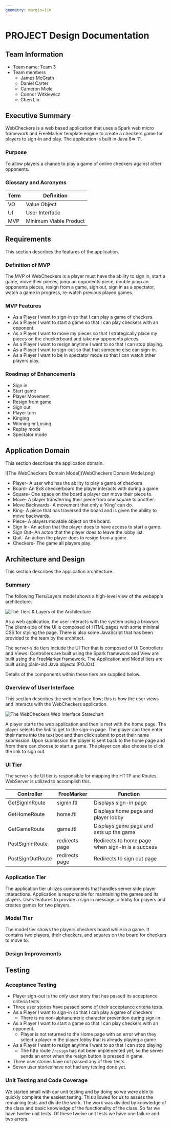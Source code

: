 ```yaml
---
geometry: margin=1in
---
```

# PROJECT Design Documentation

## Team Information

* Team name: Team 3
* Team members
  * James McGrath
  * Daniel Carter
  * Cameron Miele
  * Connor Witkiewicz
  * Chen Lin

## Executive Summary

WebCheckers is a web based application that uses a Spark web micro framework and FreeMarker template engine
to create a checkers game for players to sign-in and play. The application is built in Java 8=> 11.

### Purpose

To allow players a chance to play a game of online checkers against other opponents.

### Glossary and Acronyms

| Term | Definition |
|------|------------|
| VO | Value Object |
| UI | User Interface |
| MVP | Minimum Viable Product |


## Requirements

This section describes the features of the application.

### Definition of MVP

The MVP of WebCheckers is a player must have the ability to sign in, start a game, move their pieces, jump an opponents 
piece, double jump an opponents pieces, resign from a game, sign out, sign in as a spectator, watch a game in progress, 
re-watch previous played games.

### MVP Features

* As a Player I want to sign-in so that I can play a game of checkers.
* As a Player I want to start a game so that I can play checkers with an opponent.
* As a Player I want to move my pieces so that I strategically place my pieces on the checkerboard and take my opponents
pieces.
* As a Player I want to resign anytime I want to so that I can stop playing.
* As a Player I want to sign-out so that that someone else can sign-in.
* As a Player I want to be in spectator mode so that I can watch other players play.

### Roadmap of Enhancements

* Sign in
* Start game
* Player Movement
* Resign from game
* Sign out
* Player turn
* Kinging
* Winning or Losing
* Replay mode
* Spectator mode

## Application Domain

This section describes the application domain.

![The WebCheckers Domain Model](WebCheckers Domain Model.png)

* Player- A user who has the ability to play a game of checkers.
* Board- An 8x8 checkerboard the player interacts with during a game.
* Square- One space on the board a player can move their piece to.
* Move- A player transferring their piece from one square to another.
* Move Backwards- A movement that only a 'King' can do.
* King- A piece that has traversed the board and is given the ability to move backwards.
* Piece- A players movable object on the board.
* Sign In- An action that the player does to have access to start a game.
* Sign Out- An acton that the player does to leave the lobby list.
* Quit- An action the player does to resign from a game.
* Checkers- The game all players play.

## Architecture and Design

This section describes the application architecture.

### Summary

The following Tiers/Layers model shows a high-level view of the webapp's architecture.

![The Tiers & Layers of the Architecture](architecture-tiers-and-layers.png)

As a web application, the user interacts with the system using a
browser.  The client-side of the UI is composed of HTML pages with
some minimal CSS for styling the page.  There is also some JavaScript
that has been provided to the team by the architect.

The server-side tiers include the UI Tier that is composed of UI Controllers and Views.
Controllers are built using the Spark framework and View are built using the FreeMarker framework.
The Application and Model tiers are built using plain-old Java objects (POJOs).

Details of the components within these tiers are supplied below.

### Overview of User Interface

This section describes the web interface flow; this is how the user views and interacts
with the WebCheckers application.

![The WebCheckers Web Interface Statechart](WebCheckers_Web_Application_Interface.png)

A player starts the web application and then is met with the home page. The player selects the link to get to the sign-in page. The player can then enter their name into the text box and then click submit to post their name submission. 
Upon submission the player is sent back to the home page and from there can choose to start a game. The player can also 
choose to click the link to sign out.

### UI Tier

The server-side UI tier is responsible for mapping the HTTP and Routes.
WebServer is utilized to accomplish this.


| Controller | FreeMarker | Function |
| --- | --- | --- |
| GetSignInRoute | signin.ftl | Displays sign-in page |
| GetHomeRoute | home.ftl | Displays home page and player lobby |
| GetGameRoute | game.ftl | Displays game page and sets up the game |
| PostSignInRoute | redirects page | Redirects to home page when sign-in is a success |
| PostSignOutRoute | redirects page | Redirects to sign out page |

### Application Tier

The application tier utilizes components that handles server side player interactions.
Application is responsible for maintaining the games and its players.
Uses features to provide a sign in message, a lobby for players and creates games for two players.


### Model Tier

The model tier shows the players checkers board while in a game.
It contains two players, their checkers, and squares on the board
for checkers to move to.

### Design Improvements

<!--- > _Discuss design improvements that you would make if the project were
> to continue. These improvement should be based on your direct
> analysis of where there are problems in the code base which could be
> addressed with design changes, and describe those suggested design
> improvements. After completion of the Code metrics exercise, you
> will also discuss the resulting metric measurements.  Indicate the
> hot spots the metrics identified in your code base, and your
> suggested design improvements to address those hot spots._ -->


## Testing

<!--- > _This section will provide information about the testing performed
> and the results of the testing._ -->

### Acceptance Testing

<!--- > _Report on the number of user stories that have passed all their
> acceptance criteria tests, the number that have some acceptance
> criteria tests failing, and the number of user stories that
> have not had any testing yet. Highlight the issues found during
> acceptance testing and if there are any concerns._ -->

* Player sign-out is the only user story that has passed its acceptance criteria tests
* Three user stories have passed some of their acceptance criteria tests.
* As a Player I want to sign-in so that I can play a game of checkers
  * There is no non-alphanumeric character prevention during sign-in.
* As a Player I want to start a game so that I can play checkers with an opponent.
  * Player is not returned to the Home page with an error when they select a player in the player 
  lobby that is already playing a game
* As a Player I want to resign anytime I want to so that I can stop playing
  * The http route `/resign` has not been implemented yet, so the server sends an error when the
  resign button is pressed in game.
* Three user stories have not passed any of their tests.
* Seven user stories have not had any testing done yet.

### Unit Testing and Code Coverage

We started small with our unit testing and by doing so 
we were able to quickly complete the easiest testing. 
This allowed for us to assess the remaining tests and divide
the work. The work was divided by knowledge of the class and 
basic knowledge of the functionality of the class. So far 
we have twelve unit tests. Of these twelve unit tests we 
have one failure and two errors.



